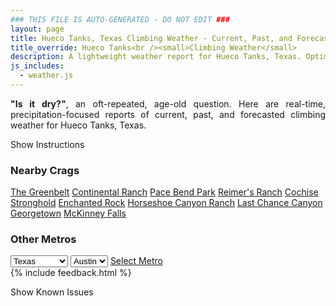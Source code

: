 ```yaml
---
### THIS FILE IS AUTO-GENERATED - DO NOT EDIT ###
layout: page
title: Hueco Tanks, Texas Climbing Weather - Current, Past, and Forecasted Report
title_override: Hueco Tanks<br /><small>Climbing Weather</small>
description: A lightweight weather report for Hueco Tanks, Texas. Optimized for slow internet connections.
js_includes:
  - weather.js
---
```


<section class="measure center lh-copy f5-ns f6 ph2 mv4" style="text-align: justify;">
<strong>"Is it dry?"</strong>, an oft-repeated, age-old question. Here are real-time,
precipitation-focused reports of current, past, and forecasted climbing weather for Hueco Tanks, Texas.
</section>

<p id="settings-toggle" class="mw5 b center tc hover-light-red black-70 pointer">Show Instructions</p>
<section id="settings" class="overflow-hidden" style="display:none;">
    <div class="mv2 ph2 center">
        <div class="fn f6 tc pv2">
            <p class="measure lh-copy center"><strong>Show/hide hourly forecasts</strong> by clicking the desired day.</p>
            <hr class="mw5 p0 mv2 o-60 b0 bt b--light-red light-red bg-light-red">
            <p class="measure lh-copy center"><strong>Current and Past conditions</strong> are measured by the nearest weather station. <strong>Forecast conditions</strong> are calculated and polled separately.</p>
            <hr class="mw5 p0 mv2 o-60 b0 bt b--light-red light-red bg-light-red">
            <p class="measure lh-copy center"><strong>Having issues?</strong> Try <a id="clear-cache" class="no-underline relative fancy-link light-red hover-light-red" href="#">clearing the local cache</a>.</p>
            <hr class="mw5 p0 mv2 o-60 b0 bt b--light-red light-red bg-light-red">
            <p class="measure lh-copy center">Weather data sourced from <a class="no-underline fancy-link relative light-red" target="_blank" href="https://www.weather.gov/documentation/services-web-api">weather.gov</a>.</p>
        </div>
    </div>
</section>
<section id="weather" data-crag="hueco-tanks-texas" class="mv4-ns mv3 ph2 center"></section>
<section id="nearby" class="tc lh-copy">
  <h3>Nearby Crags</h3>
<a class="nowrap no-underline fancy-link relative light-red mh3" href="/crags/the-greenbelt-texas-weather.html">The Greenbelt</a>
<a class="nowrap no-underline fancy-link relative light-red mh3" href="/crags/continental-ranch-texas-weather.html">Continental Ranch</a>
<a class="nowrap no-underline fancy-link relative light-red mh3" href="/crags/pace-bend-park-texas-weather.html">Pace Bend Park</a>
<a class="nowrap no-underline fancy-link relative light-red mh3" href="/crags/reimers-ranch-texas-weather.html">Reimer's Ranch</a>
<a class="nowrap no-underline fancy-link relative light-red mh3" href="/crags/cochise-stronghold-arizona-weather.html">Cochise Stronghold</a>
<a class="nowrap no-underline fancy-link relative light-red mh3" href="/crags/enchanted-rock-texas-weather.html">Enchanted Rock</a>
<a class="nowrap no-underline fancy-link relative light-red mh3" href="/crags/horseshoe-canyon-ranch-arkansas-weather.html">Horseshoe Canyon Ranch</a>
<a class="nowrap no-underline fancy-link relative light-red mh3" href="/crags/last-chance-canyon-new-mexico-weather.html">Last Chance Canyon</a>
<a class="nowrap no-underline fancy-link relative light-red mh3" href="/crags/georgetown-texas-weather.html">Georgetown</a>
<a class="nowrap no-underline fancy-link relative light-red mh3" href="/crags/mckinney-falls-texas-weather.html">McKinney Falls</a>
</section>
<section id="nearby" class="tc lh-copy">
  <h3>Other Metros</h3>
  <select class="ma1 bg-near-white pa2" id="stateSel">
    <option value="Texas" selected>Texas</option>
    <option value="Washington">Washington</option>
    <option value="Colorado">Colorado</option>
    <option value="Tennessee">Tennessee</option>
    <option value="Utah">Utah</option>
    <option value="California">California</option>
  </select>
  <select class="ma1 bg-near-white pa2" id="citySel">
    <option value="Austin" selected>Austin</option>
  </select>
  <a id="selectMetro" class="f6 link dim ph3 pv2 ma1 dib white bg-light-red" href="/crags/austin-texas-weather.html">Select Metro</a>
  <script>
    var states = [];
    states["Texas"] = "Austin"
    states["Washington"] = "Seattle"
    states["Colorado"] = "Denver"
    states["Tennessee"] = "Nashville"
    states["Utah"] = "Salt Lake City"
    states["California"] = "San Francisco|Los Angeles"
  </script>
</section>
{% include feedback.html %}
<p id="issues-toggle" class="mw5 b center tc hover-light-red black-70 pointer">Show Known Issues</p>
<section id="issues" class="overflow-hidden tc f6">
</section>

<script>
  var weekly_EPZ_116_60 = {"updated":"2021-03-19T07:00:18+00:00","units":"us","forecastGenerator":"BaselineForecastGenerator","generatedAt":"2021-03-19T08:50:41+00:00","updateTime":"2021-03-19T07:00:18+00:00","validTimes":"2021-03-19T00:00:00+00:00/P8DT6H","elevation":{"value":1449.9336,"unitCode":"unit:m"},"periods":[{"number":1,"name":"Overnight","startTime":"2021-03-19T02:00:00-06:00","endTime":"2021-03-19T06:00:00-06:00","isDaytime":false,"temperature":39,"temperatureUnit":"F","temperatureTrend":null,"windSpeed":"18 mph","windDirection":"E","icon":"https://api.weather.gov/icons/land/night/few?size=medium","shortForecast":"Mostly Clear","detailedForecast":"Mostly clear, with a low around 39. East wind around 18 mph, with gusts as high as 24 mph."},{"number":2,"name":"Friday","startTime":"2021-03-19T06:00:00-06:00","endTime":"2021-03-19T18:00:00-06:00","isDaytime":true,"temperature":69,"temperatureUnit":"F","temperatureTrend":null,"windSpeed":"12 to 16 mph","windDirection":"ESE","icon":"https://api.weather.gov/icons/land/day/few?size=medium","shortForecast":"Sunny","detailedForecast":"Sunny, with a high near 69. East southeast wind 12 to 16 mph, with gusts as high as 22 mph."},{"number":3,"name":"Friday Night","startTime":"2021-03-19T18:00:00-06:00","endTime":"2021-03-20T06:00:00-06:00","isDaytime":false,"temperature":46,"temperatureUnit":"F","temperatureTrend":null,"windSpeed":"10 to 20 mph","windDirection":"ESE","icon":"https://api.weather.gov/icons/land/night/few?size=medium","shortForecast":"Mostly Clear","detailedForecast":"Mostly clear, with a low around 46. East southeast wind 10 to 20 mph, with gusts as high as 28 mph."},{"number":4,"name":"Saturday","startTime":"2021-03-20T06:00:00-06:00","endTime":"2021-03-20T18:00:00-06:00","isDaytime":true,"temperature":77,"temperatureUnit":"F","temperatureTrend":null,"windSpeed":"12 to 15 mph","windDirection":"SSE","icon":"https://api.weather.gov/icons/land/day/few?size=medium","shortForecast":"Sunny","detailedForecast":"Sunny, with a high near 77. South southeast wind 12 to 15 mph, with gusts as high as 21 mph."},{"number":5,"name":"Saturday Night","startTime":"2021-03-20T18:00:00-06:00","endTime":"2021-03-21T06:00:00-06:00","isDaytime":false,"temperature":50,"temperatureUnit":"F","temperatureTrend":null,"windSpeed":"8 to 14 mph","windDirection":"SSW","icon":"https://api.weather.gov/icons/land/night/few?size=medium","shortForecast":"Mostly Clear","detailedForecast":"Mostly clear, with a low around 50. South southwest wind 8 to 14 mph, with gusts as high as 20 mph."},{"number":6,"name":"Sunday","startTime":"2021-03-21T06:00:00-06:00","endTime":"2021-03-21T18:00:00-06:00","isDaytime":true,"temperature":75,"temperatureUnit":"F","temperatureTrend":null,"windSpeed":"7 to 18 mph","windDirection":"SW","icon":"https://api.weather.gov/icons/land/day/bkn?size=medium","shortForecast":"Partly Sunny","detailedForecast":"Partly sunny, with a high near 75. Southwest wind 7 to 18 mph, with gusts as high as 25 mph."},{"number":7,"name":"Sunday Night","startTime":"2021-03-21T18:00:00-06:00","endTime":"2021-03-22T06:00:00-06:00","isDaytime":false,"temperature":48,"temperatureUnit":"F","temperatureTrend":null,"windSpeed":"17 to 22 mph","windDirection":"WSW","icon":"https://api.weather.gov/icons/land/night/wind_bkn?size=medium","shortForecast":"Mostly Cloudy","detailedForecast":"Mostly cloudy, with a low around 48. West southwest wind 17 to 22 mph, with gusts as high as 31 mph."},{"number":8,"name":"Monday","startTime":"2021-03-22T06:00:00-06:00","endTime":"2021-03-22T18:00:00-06:00","isDaytime":true,"temperature":64,"temperatureUnit":"F","temperatureTrend":null,"windSpeed":"17 to 25 mph","windDirection":"W","icon":"https://api.weather.gov/icons/land/day/wind_sct?size=medium","shortForecast":"Mostly Sunny","detailedForecast":"Mostly sunny, with a high near 64. West wind 17 to 25 mph, with gusts as high as 36 mph."},{"number":9,"name":"Monday Night","startTime":"2021-03-22T18:00:00-06:00","endTime":"2021-03-23T06:00:00-06:00","isDaytime":false,"temperature":41,"temperatureUnit":"F","temperatureTrend":null,"windSpeed":"10 to 23 mph","windDirection":"W","icon":"https://api.weather.gov/icons/land/night/wind_few?size=medium","shortForecast":"Mostly Clear","detailedForecast":"Mostly clear, with a low around 41. West wind 10 to 23 mph, with gusts as high as 32 mph."},{"number":10,"name":"Tuesday","startTime":"2021-03-23T06:00:00-06:00","endTime":"2021-03-23T18:00:00-06:00","isDaytime":true,"temperature":65,"temperatureUnit":"F","temperatureTrend":null,"windSpeed":"10 to 20 mph","windDirection":"W","icon":"https://api.weather.gov/icons/land/day/sct?size=medium","shortForecast":"Mostly Sunny","detailedForecast":"Mostly sunny, with a high near 65."},{"number":11,"name":"Tuesday Night","startTime":"2021-03-23T18:00:00-06:00","endTime":"2021-03-24T06:00:00-06:00","isDaytime":false,"temperature":40,"temperatureUnit":"F","temperatureTrend":null,"windSpeed":"10 to 20 mph","windDirection":"NW","icon":"https://api.weather.gov/icons/land/night/rain_showers,20?size=medium","shortForecast":"Slight Chance Rain Showers","detailedForecast":"A slight chance of rain showers. Partly cloudy, with a low around 40. Chance of precipitation is 20%."},{"number":12,"name":"Wednesday","startTime":"2021-03-24T06:00:00-06:00","endTime":"2021-03-24T18:00:00-06:00","isDaytime":true,"temperature":59,"temperatureUnit":"F","temperatureTrend":null,"windSpeed":"10 to 18 mph","windDirection":"NNE","icon":"https://api.weather.gov/icons/land/day/rain_showers,30?size=medium","shortForecast":"Chance Rain Showers","detailedForecast":"A chance of rain showers. Mostly sunny, with a high near 59. Chance of precipitation is 30%."},{"number":13,"name":"Wednesday Night","startTime":"2021-03-24T18:00:00-06:00","endTime":"2021-03-25T06:00:00-06:00","isDaytime":false,"temperature":39,"temperatureUnit":"F","temperatureTrend":null,"windSpeed":"9 to 17 mph","windDirection":"E","icon":"https://api.weather.gov/icons/land/night/rain_showers,20?size=medium","shortForecast":"Slight Chance Rain Showers","detailedForecast":"A slight chance of rain showers. Partly cloudy, with a low around 39. Chance of precipitation is 20%."},{"number":14,"name":"Thursday","startTime":"2021-03-25T06:00:00-06:00","endTime":"2021-03-25T18:00:00-06:00","isDaytime":true,"temperature":66,"temperatureUnit":"F","temperatureTrend":null,"windSpeed":"9 to 21 mph","windDirection":"SW","icon":"https://api.weather.gov/icons/land/day/wind_few?size=medium","shortForecast":"Sunny","detailedForecast":"Sunny, with a high near 66."}]}
  var hourly_EPZ_116_60 = {"@context":["https://geojson.org/geojson-ld/geojson-context.jsonld",{"@version":"1.1","wx":"https://api.weather.gov/ontology#","geo":"http://www.opengis.net/ont/geosparql#","unit":"http://codes.wmo.int/common/unit/","@vocab":"https://api.weather.gov/ontology#"}],"type":"Feature","geometry":{"type":"Polygon","coordinates":[[[-106.0565394,31.9207523],[-106.054364,31.8981566],[-106.02775960000001,31.9000002],[-106.02992990000001,31.9225961],[-106.0565394,31.9207523]]]},"properties":{"updated":"2021-03-19T07:00:18+00:00","units":"us","forecastGenerator":"HourlyForecastGenerator","generatedAt":"2021-03-19T08:50:43+00:00","updateTime":"2021-03-19T07:00:18+00:00","validTimes":"2021-03-19T00:00:00+00:00/P8DT6H","elevation":{"value":1449.9336,"unitCode":"unit:m"},"periods":[{"number":1,"name":"","startTime":"2021-03-19T02:00:00-06:00","endTime":"2021-03-19T03:00:00-06:00","isDaytime":false,"temperature":47,"temperatureUnit":"F","temperatureTrend":null,"windSpeed":"18 mph","windDirection":"E","icon":"https://api.weather.gov/icons/land/night/few?size=small","shortForecast":"Mostly Clear","detailedForecast":""},{"number":2,"name":"","startTime":"2021-03-19T03:00:00-06:00","endTime":"2021-03-19T04:00:00-06:00","isDaytime":false,"temperature":45,"temperatureUnit":"F","temperatureTrend":null,"windSpeed":"18 mph","windDirection":"E","icon":"https://api.weather.gov/icons/land/night/few?size=small","shortForecast":"Mostly Clear","detailedForecast":""},{"number":3,"name":"","startTime":"2021-03-19T04:00:00-06:00","endTime":"2021-03-19T05:00:00-06:00","isDaytime":false,"temperature":43,"temperatureUnit":"F","temperatureTrend":null,"windSpeed":"18 mph","windDirection":"E","icon":"https://api.weather.gov/icons/land/night/few?size=small","shortForecast":"Mostly Clear","detailedForecast":""},{"number":4,"name":"","startTime":"2021-03-19T05:00:00-06:00","endTime":"2021-03-19T06:00:00-06:00","isDaytime":false,"temperature":42,"temperatureUnit":"F","temperatureTrend":null,"windSpeed":"17 mph","windDirection":"E","icon":"https://api.weather.gov/icons/land/night/few?size=small","shortForecast":"Mostly Clear","detailedForecast":""},{"number":5,"name":"","startTime":"2021-03-19T06:00:00-06:00","endTime":"2021-03-19T07:00:00-06:00","isDaytime":true,"temperature":40,"temperatureUnit":"F","temperatureTrend":null,"windSpeed":"13 mph","windDirection":"E","icon":"https://api.weather.gov/icons/land/day/few?size=small","shortForecast":"Sunny","detailedForecast":""},{"number":6,"name":"","startTime":"2021-03-19T07:00:00-06:00","endTime":"2021-03-19T08:00:00-06:00","isDaytime":true,"temperature":39,"temperatureUnit":"F","temperatureTrend":null,"windSpeed":"14 mph","windDirection":"E","icon":"https://api.weather.gov/icons/land/day/few?size=small","shortForecast":"Sunny","detailedForecast":""},{"number":7,"name":"","startTime":"2021-03-19T08:00:00-06:00","endTime":"2021-03-19T09:00:00-06:00","isDaytime":true,"temperature":40,"temperatureUnit":"F","temperatureTrend":null,"windSpeed":"15 mph","windDirection":"E","icon":"https://api.weather.gov/icons/land/day/few?size=small","shortForecast":"Sunny","detailedForecast":""},{"number":8,"name":"","startTime":"2021-03-19T09:00:00-06:00","endTime":"2021-03-19T10:00:00-06:00","isDaytime":true,"temperature":47,"temperatureUnit":"F","temperatureTrend":null,"windSpeed":"16 mph","windDirection":"E","icon":"https://api.weather.gov/icons/land/day/few?size=small","shortForecast":"Sunny","detailedForecast":""},{"number":9,"name":"","startTime":"2021-03-19T10:00:00-06:00","endTime":"2021-03-19T11:00:00-06:00","isDaytime":true,"temperature":52,"temperatureUnit":"F","temperatureTrend":null,"windSpeed":"15 mph","windDirection":"ESE","icon":"https://api.weather.gov/icons/land/day/few?size=small","shortForecast":"Sunny","detailedForecast":""},{"number":10,"name":"","startTime":"2021-03-19T11:00:00-06:00","endTime":"2021-03-19T12:00:00-06:00","isDaytime":true,"temperature":57,"temperatureUnit":"F","temperatureTrend":null,"windSpeed":"15 mph","windDirection":"ESE","icon":"https://api.weather.gov/icons/land/day/few?size=small","shortForecast":"Sunny","detailedForecast":""},{"number":11,"name":"","startTime":"2021-03-19T12:00:00-06:00","endTime":"2021-03-19T13:00:00-06:00","isDaytime":true,"temperature":61,"temperatureUnit":"F","temperatureTrend":null,"windSpeed":"14 mph","windDirection":"ESE","icon":"https://api.weather.gov/icons/land/day/few?size=small","shortForecast":"Sunny","detailedForecast":""},{"number":12,"name":"","startTime":"2021-03-19T13:00:00-06:00","endTime":"2021-03-19T14:00:00-06:00","isDaytime":true,"temperature":64,"temperatureUnit":"F","temperatureTrend":null,"windSpeed":"14 mph","windDirection":"ESE","icon":"https://api.weather.gov/icons/land/day/few?size=small","shortForecast":"Sunny","detailedForecast":""},{"number":13,"name":"","startTime":"2021-03-19T14:00:00-06:00","endTime":"2021-03-19T15:00:00-06:00","isDaytime":true,"temperature":67,"temperatureUnit":"F","temperatureTrend":null,"windSpeed":"14 mph","windDirection":"SE","icon":"https://api.weather.gov/icons/land/day/few?size=small","shortForecast":"Sunny","detailedForecast":""},{"number":14,"name":"","startTime":"2021-03-19T15:00:00-06:00","endTime":"2021-03-19T16:00:00-06:00","isDaytime":true,"temperature":69,"temperatureUnit":"F","temperatureTrend":null,"windSpeed":"13 mph","windDirection":"SE","icon":"https://api.weather.gov/icons/land/day/few?size=small","shortForecast":"Sunny","detailedForecast":""},{"number":15,"name":"","startTime":"2021-03-19T16:00:00-06:00","endTime":"2021-03-19T17:00:00-06:00","isDaytime":true,"temperature":69,"temperatureUnit":"F","temperatureTrend":null,"windSpeed":"13 mph","windDirection":"SE","icon":"https://api.weather.gov/icons/land/day/few?size=small","shortForecast":"Sunny","detailedForecast":""},{"number":16,"name":"","startTime":"2021-03-19T17:00:00-06:00","endTime":"2021-03-19T18:00:00-06:00","isDaytime":true,"temperature":69,"temperatureUnit":"F","temperatureTrend":null,"windSpeed":"12 mph","windDirection":"SE","icon":"https://api.weather.gov/icons/land/day/few?size=small","shortForecast":"Sunny","detailedForecast":""},{"number":17,"name":"","startTime":"2021-03-19T18:00:00-06:00","endTime":"2021-03-19T19:00:00-06:00","isDaytime":false,"temperature":66,"temperatureUnit":"F","temperatureTrend":null,"windSpeed":"12 mph","windDirection":"SE","icon":"https://api.weather.gov/icons/land/night/few?size=small","shortForecast":"Mostly Clear","detailedForecast":""},{"number":18,"name":"","startTime":"2021-03-19T19:00:00-06:00","endTime":"2021-03-19T20:00:00-06:00","isDaytime":false,"temperature":63,"temperatureUnit":"F","temperatureTrend":null,"windSpeed":"14 mph","windDirection":"SE","icon":"https://api.weather.gov/icons/land/night/few?size=small","shortForecast":"Mostly Clear","detailedForecast":""},{"number":19,"name":"","startTime":"2021-03-19T20:00:00-06:00","endTime":"2021-03-19T21:00:00-06:00","isDaytime":false,"temperature":60,"temperatureUnit":"F","temperatureTrend":null,"windSpeed":"17 mph","windDirection":"ESE","icon":"https://api.weather.gov/icons/land/night/few?size=small","shortForecast":"Mostly Clear","detailedForecast":""},{"number":20,"name":"","startTime":"2021-03-19T21:00:00-06:00","endTime":"2021-03-19T22:00:00-06:00","isDaytime":false,"temperature":58,"temperatureUnit":"F","temperatureTrend":null,"windSpeed":"20 mph","windDirection":"E","icon":"https://api.weather.gov/icons/land/night/few?size=small","shortForecast":"Mostly Clear","detailedForecast":""},{"number":21,"name":"","startTime":"2021-03-19T22:00:00-06:00","endTime":"2021-03-19T23:00:00-06:00","isDaytime":false,"temperature":57,"temperatureUnit":"F","temperatureTrend":null,"windSpeed":"20 mph","windDirection":"E","icon":"https://api.weather.gov/icons/land/night/few?size=small","shortForecast":"Mostly Clear","detailedForecast":""},{"number":22,"name":"","startTime":"2021-03-19T23:00:00-06:00","endTime":"2021-03-20T00:00:00-06:00","isDaytime":false,"temperature":57,"temperatureUnit":"F","temperatureTrend":null,"windSpeed":"20 mph","windDirection":"ESE","icon":"https://api.weather.gov/icons/land/night/few?size=small","shortForecast":"Mostly Clear","detailedForecast":""},{"number":23,"name":"","startTime":"2021-03-20T00:00:00-06:00","endTime":"2021-03-20T01:00:00-06:00","isDaytime":false,"temperature":55,"temperatureUnit":"F","temperatureTrend":null,"windSpeed":"18 mph","windDirection":"ESE","icon":"https://api.weather.gov/icons/land/night/few?size=small","shortForecast":"Mostly Clear","detailedForecast":""},{"number":24,"name":"","startTime":"2021-03-20T01:00:00-06:00","endTime":"2021-03-20T02:00:00-06:00","isDaytime":false,"temperature":54,"temperatureUnit":"F","temperatureTrend":null,"windSpeed":"16 mph","windDirection":"ESE","icon":"https://api.weather.gov/icons/land/night/few?size=small","shortForecast":"Mostly Clear","detailedForecast":""},{"number":25,"name":"","startTime":"2021-03-20T02:00:00-06:00","endTime":"2021-03-20T03:00:00-06:00","isDaytime":false,"temperature":53,"temperatureUnit":"F","temperatureTrend":null,"windSpeed":"14 mph","windDirection":"E","icon":"https://api.weather.gov/icons/land/night/skc?size=small","shortForecast":"Clear","detailedForecast":""},{"number":26,"name":"","startTime":"2021-03-20T03:00:00-06:00","endTime":"2021-03-20T04:00:00-06:00","isDaytime":false,"temperature":51,"temperatureUnit":"F","temperatureTrend":null,"windSpeed":"12 mph","windDirection":"E","icon":"https://api.weather.gov/icons/land/night/skc?size=small","shortForecast":"Clear","detailedForecast":""},{"number":27,"name":"","startTime":"2021-03-20T04:00:00-06:00","endTime":"2021-03-20T05:00:00-06:00","isDaytime":false,"temperature":49,"temperatureUnit":"F","temperatureTrend":null,"windSpeed":"10 mph","windDirection":"E","icon":"https://api.weather.gov/icons/land/night/skc?size=small","shortForecast":"Clear","detailedForecast":""},{"number":28,"name":"","startTime":"2021-03-20T05:00:00-06:00","endTime":"2021-03-20T06:00:00-06:00","isDaytime":false,"temperature":49,"temperatureUnit":"F","temperatureTrend":null,"windSpeed":"10 mph","windDirection":"ESE","icon":"https://api.weather.gov/icons/land/night/skc?size=small","shortForecast":"Clear","detailedForecast":""},{"number":29,"name":"","startTime":"2021-03-20T06:00:00-06:00","endTime":"2021-03-20T07:00:00-06:00","isDaytime":true,"temperature":47,"temperatureUnit":"F","temperatureTrend":null,"windSpeed":"14 mph","windDirection":"ESE","icon":"https://api.weather.gov/icons/land/day/skc?size=small","shortForecast":"Sunny","detailedForecast":""},{"number":30,"name":"","startTime":"2021-03-20T07:00:00-06:00","endTime":"2021-03-20T08:00:00-06:00","isDaytime":true,"temperature":47,"temperatureUnit":"F","temperatureTrend":null,"windSpeed":"14 mph","windDirection":"ESE","icon":"https://api.weather.gov/icons/land/day/few?size=small","shortForecast":"Sunny","detailedForecast":""},{"number":31,"name":"","startTime":"2021-03-20T08:00:00-06:00","endTime":"2021-03-20T09:00:00-06:00","isDaytime":true,"temperature":50,"temperatureUnit":"F","temperatureTrend":null,"windSpeed":"14 mph","windDirection":"ESE","icon":"https://api.weather.gov/icons/land/day/few?size=small","shortForecast":"Sunny","detailedForecast":""},{"number":32,"name":"","startTime":"2021-03-20T09:00:00-06:00","endTime":"2021-03-20T10:00:00-06:00","isDaytime":true,"temperature":56,"temperatureUnit":"F","temperatureTrend":null,"windSpeed":"14 mph","windDirection":"ESE","icon":"https://api.weather.gov/icons/land/day/few?size=small","shortForecast":"Sunny","detailedForecast":""},{"number":33,"name":"","startTime":"2021-03-20T10:00:00-06:00","endTime":"2021-03-20T11:00:00-06:00","isDaytime":true,"temperature":61,"temperatureUnit":"F","temperatureTrend":null,"windSpeed":"14 mph","windDirection":"SE","icon":"https://api.weather.gov/icons/land/day/few?size=small","shortForecast":"Sunny","detailedForecast":""},{"number":34,"name":"","startTime":"2021-03-20T11:00:00-06:00","endTime":"2021-03-20T12:00:00-06:00","isDaytime":true,"temperature":65,"temperatureUnit":"F","temperatureTrend":null,"windSpeed":"15 mph","windDirection":"SSE","icon":"https://api.weather.gov/icons/land/day/few?size=small","shortForecast":"Sunny","detailedForecast":""},{"number":35,"name":"","startTime":"2021-03-20T12:00:00-06:00","endTime":"2021-03-20T13:00:00-06:00","isDaytime":true,"temperature":69,"temperatureUnit":"F","temperatureTrend":null,"windSpeed":"15 mph","windDirection":"S","icon":"https://api.weather.gov/icons/land/day/few?size=small","shortForecast":"Sunny","detailedForecast":""},{"number":36,"name":"","startTime":"2021-03-20T13:00:00-06:00","endTime":"2021-03-20T14:00:00-06:00","isDaytime":true,"temperature":72,"temperatureUnit":"F","temperatureTrend":null,"windSpeed":"15 mph","windDirection":"S","icon":"https://api.weather.gov/icons/land/day/few?size=small","shortForecast":"Sunny","detailedForecast":""},{"number":37,"name":"","startTime":"2021-03-20T14:00:00-06:00","endTime":"2021-03-20T15:00:00-06:00","isDaytime":true,"temperature":75,"temperatureUnit":"F","temperatureTrend":null,"windSpeed":"14 mph","windDirection":"S","icon":"https://api.weather.gov/icons/land/day/few?size=small","shortForecast":"Sunny","detailedForecast":""},{"number":38,"name":"","startTime":"2021-03-20T15:00:00-06:00","endTime":"2021-03-20T16:00:00-06:00","isDaytime":true,"temperature":76,"temperatureUnit":"F","temperatureTrend":null,"windSpeed":"13 mph","windDirection":"SSW","icon":"https://api.weather.gov/icons/land/day/few?size=small","shortForecast":"Sunny","detailedForecast":""},{"number":39,"name":"","startTime":"2021-03-20T16:00:00-06:00","endTime":"2021-03-20T17:00:00-06:00","isDaytime":true,"temperature":77,"temperatureUnit":"F","temperatureTrend":null,"windSpeed":"12 mph","windDirection":"SSW","icon":"https://api.weather.gov/icons/land/day/few?size=small","shortForecast":"Sunny","detailedForecast":""},{"number":40,"name":"","startTime":"2021-03-20T17:00:00-06:00","endTime":"2021-03-20T18:00:00-06:00","isDaytime":true,"temperature":76,"temperatureUnit":"F","temperatureTrend":null,"windSpeed":"12 mph","windDirection":"SSW","icon":"https://api.weather.gov/icons/land/day/few?size=small","shortForecast":"Sunny","detailedForecast":""},{"number":41,"name":"","startTime":"2021-03-20T18:00:00-06:00","endTime":"2021-03-20T19:00:00-06:00","isDaytime":false,"temperature":75,"temperatureUnit":"F","temperatureTrend":null,"windSpeed":"12 mph","windDirection":"SSW","icon":"https://api.weather.gov/icons/land/night/few?size=small","shortForecast":"Mostly Clear","detailedForecast":""},{"number":42,"name":"","startTime":"2021-03-20T19:00:00-06:00","endTime":"2021-03-20T20:00:00-06:00","isDaytime":false,"temperature":72,"temperatureUnit":"F","temperatureTrend":null,"windSpeed":"12 mph","windDirection":"SSW","icon":"https://api.weather.gov/icons/land/night/few?size=small","shortForecast":"Mostly Clear","detailedForecast":""},{"number":43,"name":"","startTime":"2021-03-20T20:00:00-06:00","endTime":"2021-03-20T21:00:00-06:00","isDaytime":false,"temperature":68,"temperatureUnit":"F","temperatureTrend":null,"windSpeed":"13 mph","windDirection":"S","icon":"https://api.weather.gov/icons/land/night/few?size=small","shortForecast":"Mostly Clear","detailedForecast":""},{"number":44,"name":"","startTime":"2021-03-20T21:00:00-06:00","endTime":"2021-03-20T22:00:00-06:00","isDaytime":false,"temperature":65,"temperatureUnit":"F","temperatureTrend":null,"windSpeed":"13 mph","windDirection":"S","icon":"https://api.weather.gov/icons/land/night/few?size=small","shortForecast":"Mostly Clear","detailedForecast":""},{"number":45,"name":"","startTime":"2021-03-20T22:00:00-06:00","endTime":"2021-03-20T23:00:00-06:00","isDaytime":false,"temperature":63,"temperatureUnit":"F","temperatureTrend":null,"windSpeed":"14 mph","windDirection":"S","icon":"https://api.weather.gov/icons/land/night/few?size=small","shortForecast":"Mostly Clear","detailedForecast":""},{"number":46,"name":"","startTime":"2021-03-20T23:00:00-06:00","endTime":"2021-03-21T00:00:00-06:00","isDaytime":false,"temperature":61,"temperatureUnit":"F","temperatureTrend":null,"windSpeed":"14 mph","windDirection":"S","icon":"https://api.weather.gov/icons/land/night/few?size=small","shortForecast":"Mostly Clear","detailedForecast":""},{"number":47,"name":"","startTime":"2021-03-21T00:00:00-06:00","endTime":"2021-03-21T01:00:00-06:00","isDaytime":false,"temperature":60,"temperatureUnit":"F","temperatureTrend":null,"windSpeed":"14 mph","windDirection":"S","icon":"https://api.weather.gov/icons/land/night/few?size=small","shortForecast":"Mostly Clear","detailedForecast":""},{"number":48,"name":"","startTime":"2021-03-21T01:00:00-06:00","endTime":"2021-03-21T02:00:00-06:00","isDaytime":false,"temperature":59,"temperatureUnit":"F","temperatureTrend":null,"windSpeed":"13 mph","windDirection":"S","icon":"https://api.weather.gov/icons/land/night/few?size=small","shortForecast":"Mostly Clear","detailedForecast":""},{"number":49,"name":"","startTime":"2021-03-21T02:00:00-06:00","endTime":"2021-03-21T03:00:00-06:00","isDaytime":false,"temperature":57,"temperatureUnit":"F","temperatureTrend":null,"windSpeed":"12 mph","windDirection":"S","icon":"https://api.weather.gov/icons/land/night/few?size=small","shortForecast":"Mostly Clear","detailedForecast":""},{"number":50,"name":"","startTime":"2021-03-21T03:00:00-06:00","endTime":"2021-03-21T04:00:00-06:00","isDaytime":false,"temperature":56,"temperatureUnit":"F","temperatureTrend":null,"windSpeed":"10 mph","windDirection":"S","icon":"https://api.weather.gov/icons/land/night/few?size=small","shortForecast":"Mostly Clear","detailedForecast":""},{"number":51,"name":"","startTime":"2021-03-21T04:00:00-06:00","endTime":"2021-03-21T05:00:00-06:00","isDaytime":false,"temperature":54,"temperatureUnit":"F","temperatureTrend":null,"windSpeed":"9 mph","windDirection":"S","icon":"https://api.weather.gov/icons/land/night/few?size=small","shortForecast":"Mostly Clear","detailedForecast":""},{"number":52,"name":"","startTime":"2021-03-21T05:00:00-06:00","endTime":"2021-03-21T06:00:00-06:00","isDaytime":false,"temperature":52,"temperatureUnit":"F","temperatureTrend":null,"windSpeed":"8 mph","windDirection":"SSW","icon":"https://api.weather.gov/icons/land/night/few?size=small","shortForecast":"Mostly Clear","detailedForecast":""},{"number":53,"name":"","startTime":"2021-03-21T06:00:00-06:00","endTime":"2021-03-21T07:00:00-06:00","isDaytime":true,"temperature":52,"temperatureUnit":"F","temperatureTrend":null,"windSpeed":"7 mph","windDirection":"SSW","icon":"https://api.weather.gov/icons/land/day/few?size=small","shortForecast":"Sunny","detailedForecast":""},{"number":54,"name":"","startTime":"2021-03-21T07:00:00-06:00","endTime":"2021-03-21T08:00:00-06:00","isDaytime":true,"temperature":54,"temperatureUnit":"F","temperatureTrend":null,"windSpeed":"7 mph","windDirection":"SSW","icon":"https://api.weather.gov/icons/land/day/sct?size=small","shortForecast":"Mostly Sunny","detailedForecast":""},{"number":55,"name":"","startTime":"2021-03-21T08:00:00-06:00","endTime":"2021-03-21T09:00:00-06:00","isDaytime":true,"temperature":57,"temperatureUnit":"F","temperatureTrend":null,"windSpeed":"8 mph","windDirection":"SSW","icon":"https://api.weather.gov/icons/land/day/sct?size=small","shortForecast":"Mostly Sunny","detailedForecast":""},{"number":56,"name":"","startTime":"2021-03-21T09:00:00-06:00","endTime":"2021-03-21T10:00:00-06:00","isDaytime":true,"temperature":60,"temperatureUnit":"F","temperatureTrend":null,"windSpeed":"9 mph","windDirection":"SSW","icon":"https://api.weather.gov/icons/land/day/bkn?size=small","shortForecast":"Partly Sunny","detailedForecast":""},{"number":57,"name":"","startTime":"2021-03-21T10:00:00-06:00","endTime":"2021-03-21T11:00:00-06:00","isDaytime":true,"temperature":64,"temperatureUnit":"F","temperatureTrend":null,"windSpeed":"12 mph","windDirection":"SW","icon":"https://api.weather.gov/icons/land/day/bkn?size=small","shortForecast":"Partly Sunny","detailedForecast":""},{"number":58,"name":"","startTime":"2021-03-21T11:00:00-06:00","endTime":"2021-03-21T12:00:00-06:00","isDaytime":true,"temperature":67,"temperatureUnit":"F","temperatureTrend":null,"windSpeed":"14 mph","windDirection":"SW","icon":"https://api.weather.gov/icons/land/day/bkn?size=small","shortForecast":"Partly Sunny","detailedForecast":""},{"number":59,"name":"","startTime":"2021-03-21T12:00:00-06:00","endTime":"2021-03-21T13:00:00-06:00","isDaytime":true,"temperature":70,"temperatureUnit":"F","temperatureTrend":null,"windSpeed":"16 mph","windDirection":"WSW","icon":"https://api.weather.gov/icons/land/day/bkn?size=small","shortForecast":"Partly Sunny","detailedForecast":""},{"number":60,"name":"","startTime":"2021-03-21T13:00:00-06:00","endTime":"2021-03-21T14:00:00-06:00","isDaytime":true,"temperature":72,"temperatureUnit":"F","temperatureTrend":null,"windSpeed":"17 mph","windDirection":"WSW","icon":"https://api.weather.gov/icons/land/day/bkn?size=small","shortForecast":"Mostly Cloudy","detailedForecast":""},{"number":61,"name":"","startTime":"2021-03-21T14:00:00-06:00","endTime":"2021-03-21T15:00:00-06:00","isDaytime":true,"temperature":73,"temperatureUnit":"F","temperatureTrend":null,"windSpeed":"17 mph","windDirection":"WSW","icon":"https://api.weather.gov/icons/land/day/bkn?size=small","shortForecast":"Mostly Cloudy","detailedForecast":""},{"number":62,"name":"","startTime":"2021-03-21T15:00:00-06:00","endTime":"2021-03-21T16:00:00-06:00","isDaytime":true,"temperature":74,"temperatureUnit":"F","temperatureTrend":null,"windSpeed":"17 mph","windDirection":"WSW","icon":"https://api.weather.gov/icons/land/day/bkn?size=small","shortForecast":"Mostly Cloudy","detailedForecast":""},{"number":63,"name":"","startTime":"2021-03-21T16:00:00-06:00","endTime":"2021-03-21T17:00:00-06:00","isDaytime":true,"temperature":74,"temperatureUnit":"F","temperatureTrend":null,"windSpeed":"17 mph","windDirection":"WSW","icon":"https://api.weather.gov/icons/land/day/bkn?size=small","shortForecast":"Mostly Cloudy","detailedForecast":""},{"number":64,"name":"","startTime":"2021-03-21T17:00:00-06:00","endTime":"2021-03-21T18:00:00-06:00","isDaytime":true,"temperature":74,"temperatureUnit":"F","temperatureTrend":null,"windSpeed":"18 mph","windDirection":"WSW","icon":"https://api.weather.gov/icons/land/day/bkn?size=small","shortForecast":"Mostly Cloudy","detailedForecast":""},{"number":65,"name":"","startTime":"2021-03-21T18:00:00-06:00","endTime":"2021-03-21T19:00:00-06:00","isDaytime":false,"temperature":73,"temperatureUnit":"F","temperatureTrend":null,"windSpeed":"18 mph","windDirection":"WSW","icon":"https://api.weather.gov/icons/land/night/bkn?size=small","shortForecast":"Mostly Cloudy","detailedForecast":""},{"number":66,"name":"","startTime":"2021-03-21T19:00:00-06:00","endTime":"2021-03-21T20:00:00-06:00","isDaytime":false,"temperature":71,"temperatureUnit":"F","temperatureTrend":null,"windSpeed":"20 mph","windDirection":"WSW","icon":"https://api.weather.gov/icons/land/night/bkn?size=small","shortForecast":"Mostly Cloudy","detailedForecast":""},{"number":67,"name":"","startTime":"2021-03-21T20:00:00-06:00","endTime":"2021-03-21T21:00:00-06:00","isDaytime":false,"temperature":68,"temperatureUnit":"F","temperatureTrend":null,"windSpeed":"21 mph","windDirection":"WSW","icon":"https://api.weather.gov/icons/land/night/wind_bkn?size=small","shortForecast":"Mostly Cloudy","detailedForecast":""},{"number":68,"name":"","startTime":"2021-03-21T21:00:00-06:00","endTime":"2021-03-21T22:00:00-06:00","isDaytime":false,"temperature":66,"temperatureUnit":"F","temperatureTrend":null,"windSpeed":"22 mph","windDirection":"WSW","icon":"https://api.weather.gov/icons/land/night/wind_bkn?size=small","shortForecast":"Mostly Cloudy","detailedForecast":""},{"number":69,"name":"","startTime":"2021-03-21T22:00:00-06:00","endTime":"2021-03-21T23:00:00-06:00","isDaytime":false,"temperature":64,"temperatureUnit":"F","temperatureTrend":null,"windSpeed":"21 mph","windDirection":"WSW","icon":"https://api.weather.gov/icons/land/night/wind_bkn?size=small","shortForecast":"Mostly Cloudy","detailedForecast":""},{"number":70,"name":"","startTime":"2021-03-21T23:00:00-06:00","endTime":"2021-03-22T00:00:00-06:00","isDaytime":false,"temperature":63,"temperatureUnit":"F","temperatureTrend":null,"windSpeed":"20 mph","windDirection":"WSW","icon":"https://api.weather.gov/icons/land/night/bkn?size=small","shortForecast":"Mostly Cloudy","detailedForecast":""},{"number":71,"name":"","startTime":"2021-03-22T00:00:00-06:00","endTime":"2021-03-22T01:00:00-06:00","isDaytime":false,"temperature":62,"temperatureUnit":"F","temperatureTrend":null,"windSpeed":"18 mph","windDirection":"WSW","icon":"https://api.weather.gov/icons/land/night/bkn?size=small","shortForecast":"Mostly Cloudy","detailedForecast":""},{"number":72,"name":"","startTime":"2021-03-22T01:00:00-06:00","endTime":"2021-03-22T02:00:00-06:00","isDaytime":false,"temperature":60,"temperatureUnit":"F","temperatureTrend":null,"windSpeed":"17 mph","windDirection":"WSW","icon":"https://api.weather.gov/icons/land/night/bkn?size=small","shortForecast":"Mostly Cloudy","detailedForecast":""},{"number":73,"name":"","startTime":"2021-03-22T02:00:00-06:00","endTime":"2021-03-22T03:00:00-06:00","isDaytime":false,"temperature":59,"temperatureUnit":"F","temperatureTrend":null,"windSpeed":"17 mph","windDirection":"WSW","icon":"https://api.weather.gov/icons/land/night/bkn?size=small","shortForecast":"Mostly Cloudy","detailedForecast":""},{"number":74,"name":"","startTime":"2021-03-22T03:00:00-06:00","endTime":"2021-03-22T04:00:00-06:00","isDaytime":false,"temperature":57,"temperatureUnit":"F","temperatureTrend":null,"windSpeed":"17 mph","windDirection":"WSW","icon":"https://api.weather.gov/icons/land/night/bkn?size=small","shortForecast":"Mostly Cloudy","detailedForecast":""},{"number":75,"name":"","startTime":"2021-03-22T04:00:00-06:00","endTime":"2021-03-22T05:00:00-06:00","isDaytime":false,"temperature":55,"temperatureUnit":"F","temperatureTrend":null,"windSpeed":"17 mph","windDirection":"WSW","icon":"https://api.weather.gov/icons/land/night/bkn?size=small","shortForecast":"Mostly Cloudy","detailedForecast":""},{"number":76,"name":"","startTime":"2021-03-22T05:00:00-06:00","endTime":"2021-03-22T06:00:00-06:00","isDaytime":false,"temperature":53,"temperatureUnit":"F","temperatureTrend":null,"windSpeed":"17 mph","windDirection":"W","icon":"https://api.weather.gov/icons/land/night/bkn?size=small","shortForecast":"Mostly Cloudy","detailedForecast":""},{"number":77,"name":"","startTime":"2021-03-22T06:00:00-06:00","endTime":"2021-03-22T07:00:00-06:00","isDaytime":true,"temperature":52,"temperatureUnit":"F","temperatureTrend":null,"windSpeed":"17 mph","windDirection":"W","icon":"https://api.weather.gov/icons/land/day/bkn?size=small","shortForecast":"Partly Sunny","detailedForecast":""},{"number":78,"name":"","startTime":"2021-03-22T07:00:00-06:00","endTime":"2021-03-22T08:00:00-06:00","isDaytime":true,"temperature":52,"temperatureUnit":"F","temperatureTrend":null,"windSpeed":"18 mph","windDirection":"W","icon":"https://api.weather.gov/icons/land/day/sct?size=small","shortForecast":"Mostly Sunny","detailedForecast":""},{"number":79,"name":"","startTime":"2021-03-22T08:00:00-06:00","endTime":"2021-03-22T09:00:00-06:00","isDaytime":true,"temperature":53,"temperatureUnit":"F","temperatureTrend":null,"windSpeed":"21 mph","windDirection":"W","icon":"https://api.weather.gov/icons/land/day/wind_sct?size=small","shortForecast":"Mostly Sunny","detailedForecast":""},{"number":80,"name":"","startTime":"2021-03-22T09:00:00-06:00","endTime":"2021-03-22T10:00:00-06:00","isDaytime":true,"temperature":54,"temperatureUnit":"F","temperatureTrend":null,"windSpeed":"22 mph","windDirection":"W","icon":"https://api.weather.gov/icons/land/day/wind_sct?size=small","shortForecast":"Mostly Sunny","detailedForecast":""},{"number":81,"name":"","startTime":"2021-03-22T10:00:00-06:00","endTime":"2021-03-22T11:00:00-06:00","isDaytime":true,"temperature":56,"temperatureUnit":"F","temperatureTrend":null,"windSpeed":"23 mph","windDirection":"W","icon":"https://api.weather.gov/icons/land/day/wind_sct?size=small","shortForecast":"Mostly Sunny","detailedForecast":""},{"number":82,"name":"","startTime":"2021-03-22T11:00:00-06:00","endTime":"2021-03-22T12:00:00-06:00","isDaytime":true,"temperature":59,"temperatureUnit":"F","temperatureTrend":null,"windSpeed":"24 mph","windDirection":"W","icon":"https://api.weather.gov/icons/land/day/wind_sct?size=small","shortForecast":"Mostly Sunny","detailedForecast":""},{"number":83,"name":"","startTime":"2021-03-22T12:00:00-06:00","endTime":"2021-03-22T13:00:00-06:00","isDaytime":true,"temperature":61,"temperatureUnit":"F","temperatureTrend":null,"windSpeed":"25 mph","windDirection":"W","icon":"https://api.weather.gov/icons/land/day/wind_sct?size=small","shortForecast":"Mostly Sunny","detailedForecast":""},{"number":84,"name":"","startTime":"2021-03-22T13:00:00-06:00","endTime":"2021-03-22T14:00:00-06:00","isDaytime":true,"temperature":62,"temperatureUnit":"F","temperatureTrend":null,"windSpeed":"25 mph","windDirection":"W","icon":"https://api.weather.gov/icons/land/day/wind_sct?size=small","shortForecast":"Mostly Sunny","detailedForecast":""},{"number":85,"name":"","startTime":"2021-03-22T14:00:00-06:00","endTime":"2021-03-22T15:00:00-06:00","isDaytime":true,"temperature":63,"temperatureUnit":"F","temperatureTrend":null,"windSpeed":"24 mph","windDirection":"W","icon":"https://api.weather.gov/icons/land/day/wind_few?size=small","shortForecast":"Sunny","detailedForecast":""},{"number":86,"name":"","startTime":"2021-03-22T15:00:00-06:00","endTime":"2021-03-22T16:00:00-06:00","isDaytime":true,"temperature":63,"temperatureUnit":"F","temperatureTrend":null,"windSpeed":"23 mph","windDirection":"W","icon":"https://api.weather.gov/icons/land/day/wind_few?size=small","shortForecast":"Sunny","detailedForecast":""},{"number":87,"name":"","startTime":"2021-03-22T16:00:00-06:00","endTime":"2021-03-22T17:00:00-06:00","isDaytime":true,"temperature":63,"temperatureUnit":"F","temperatureTrend":null,"windSpeed":"23 mph","windDirection":"W","icon":"https://api.weather.gov/icons/land/day/wind_few?size=small","shortForecast":"Sunny","detailedForecast":""},{"number":88,"name":"","startTime":"2021-03-22T17:00:00-06:00","endTime":"2021-03-22T18:00:00-06:00","isDaytime":true,"temperature":62,"temperatureUnit":"F","temperatureTrend":null,"windSpeed":"23 mph","windDirection":"W","icon":"https://api.weather.gov/icons/land/day/wind_few?size=small","shortForecast":"Sunny","detailedForecast":""},{"number":89,"name":"","startTime":"2021-03-22T18:00:00-06:00","endTime":"2021-03-22T19:00:00-06:00","isDaytime":false,"temperature":61,"temperatureUnit":"F","temperatureTrend":null,"windSpeed":"23 mph","windDirection":"W","icon":"https://api.weather.gov/icons/land/night/wind_few?size=small","shortForecast":"Mostly Clear","detailedForecast":""},{"number":90,"name":"","startTime":"2021-03-22T19:00:00-06:00","endTime":"2021-03-22T20:00:00-06:00","isDaytime":false,"temperature":59,"temperatureUnit":"F","temperatureTrend":null,"windSpeed":"22 mph","windDirection":"W","icon":"https://api.weather.gov/icons/land/night/wind_few?size=small","shortForecast":"Mostly Clear","detailedForecast":""},{"number":91,"name":"","startTime":"2021-03-22T20:00:00-06:00","endTime":"2021-03-22T21:00:00-06:00","isDaytime":false,"temperature":57,"temperatureUnit":"F","temperatureTrend":null,"windSpeed":"21 mph","windDirection":"W","icon":"https://api.weather.gov/icons/land/night/wind_few?size=small","shortForecast":"Mostly Clear","detailedForecast":""},{"number":92,"name":"","startTime":"2021-03-22T21:00:00-06:00","endTime":"2021-03-22T22:00:00-06:00","isDaytime":false,"temperature":55,"temperatureUnit":"F","temperatureTrend":null,"windSpeed":"20 mph","windDirection":"W","icon":"https://api.weather.gov/icons/land/night/few?size=small","shortForecast":"Mostly Clear","detailedForecast":""},{"number":93,"name":"","startTime":"2021-03-22T22:00:00-06:00","endTime":"2021-03-22T23:00:00-06:00","isDaytime":false,"temperature":53,"temperatureUnit":"F","temperatureTrend":null,"windSpeed":"18 mph","windDirection":"W","icon":"https://api.weather.gov/icons/land/night/few?size=small","shortForecast":"Mostly Clear","detailedForecast":""},{"number":94,"name":"","startTime":"2021-03-22T23:00:00-06:00","endTime":"2021-03-23T00:00:00-06:00","isDaytime":false,"temperature":52,"temperatureUnit":"F","temperatureTrend":null,"windSpeed":"17 mph","windDirection":"W","icon":"https://api.weather.gov/icons/land/night/few?size=small","shortForecast":"Mostly Clear","detailedForecast":""},{"number":95,"name":"","startTime":"2021-03-23T00:00:00-06:00","endTime":"2021-03-23T01:00:00-06:00","isDaytime":false,"temperature":51,"temperatureUnit":"F","temperatureTrend":null,"windSpeed":"16 mph","windDirection":"W","icon":"https://api.weather.gov/icons/land/night/few?size=small","shortForecast":"Mostly Clear","detailedForecast":""},{"number":96,"name":"","startTime":"2021-03-23T01:00:00-06:00","endTime":"2021-03-23T02:00:00-06:00","isDaytime":false,"temperature":50,"temperatureUnit":"F","temperatureTrend":null,"windSpeed":"15 mph","windDirection":"W","icon":"https://api.weather.gov/icons/land/night/few?size=small","shortForecast":"Mostly Clear","detailedForecast":""},{"number":97,"name":"","startTime":"2021-03-23T02:00:00-06:00","endTime":"2021-03-23T03:00:00-06:00","isDaytime":false,"temperature":49,"temperatureUnit":"F","temperatureTrend":null,"windSpeed":"14 mph","windDirection":"W","icon":"https://api.weather.gov/icons/land/night/few?size=small","shortForecast":"Mostly Clear","detailedForecast":""},{"number":98,"name":"","startTime":"2021-03-23T03:00:00-06:00","endTime":"2021-03-23T04:00:00-06:00","isDaytime":false,"temperature":48,"temperatureUnit":"F","temperatureTrend":null,"windSpeed":"13 mph","windDirection":"W","icon":"https://api.weather.gov/icons/land/night/few?size=small","shortForecast":"Mostly Clear","detailedForecast":""},{"number":99,"name":"","startTime":"2021-03-23T04:00:00-06:00","endTime":"2021-03-23T05:00:00-06:00","isDaytime":false,"temperature":46,"temperatureUnit":"F","temperatureTrend":null,"windSpeed":"12 mph","windDirection":"W","icon":"https://api.weather.gov/icons/land/night/few?size=small","shortForecast":"Mostly Clear","detailedForecast":""},{"number":100,"name":"","startTime":"2021-03-23T05:00:00-06:00","endTime":"2021-03-23T06:00:00-06:00","isDaytime":false,"temperature":45,"temperatureUnit":"F","temperatureTrend":null,"windSpeed":"10 mph","windDirection":"W","icon":"https://api.weather.gov/icons/land/night/few?size=small","shortForecast":"Mostly Clear","detailedForecast":""},{"number":101,"name":"","startTime":"2021-03-23T06:00:00-06:00","endTime":"2021-03-23T07:00:00-06:00","isDaytime":true,"temperature":44,"temperatureUnit":"F","temperatureTrend":null,"windSpeed":"10 mph","windDirection":"WSW","icon":"https://api.weather.gov/icons/land/day/few?size=small","shortForecast":"Sunny","detailedForecast":""},{"number":102,"name":"","startTime":"2021-03-23T07:00:00-06:00","endTime":"2021-03-23T08:00:00-06:00","isDaytime":true,"temperature":45,"temperatureUnit":"F","temperatureTrend":null,"windSpeed":"10 mph","windDirection":"WSW","icon":"https://api.weather.gov/icons/land/day/few?size=small","shortForecast":"Sunny","detailedForecast":""},{"number":103,"name":"","startTime":"2021-03-23T08:00:00-06:00","endTime":"2021-03-23T09:00:00-06:00","isDaytime":true,"temperature":47,"temperatureUnit":"F","temperatureTrend":null,"windSpeed":"12 mph","windDirection":"W","icon":"https://api.weather.gov/icons/land/day/few?size=small","shortForecast":"Sunny","detailedForecast":""},{"number":104,"name":"","startTime":"2021-03-23T09:00:00-06:00","endTime":"2021-03-23T10:00:00-06:00","isDaytime":true,"temperature":50,"temperatureUnit":"F","temperatureTrend":null,"windSpeed":"13 mph","windDirection":"W","icon":"https://api.weather.gov/icons/land/day/few?size=small","shortForecast":"Sunny","detailedForecast":""},{"number":105,"name":"","startTime":"2021-03-23T10:00:00-06:00","endTime":"2021-03-23T11:00:00-06:00","isDaytime":true,"temperature":53,"temperatureUnit":"F","temperatureTrend":null,"windSpeed":"15 mph","windDirection":"W","icon":"https://api.weather.gov/icons/land/day/sct?size=small","shortForecast":"Mostly Sunny","detailedForecast":""},{"number":106,"name":"","startTime":"2021-03-23T11:00:00-06:00","endTime":"2021-03-23T12:00:00-06:00","isDaytime":true,"temperature":57,"temperatureUnit":"F","temperatureTrend":null,"windSpeed":"16 mph","windDirection":"W","icon":"https://api.weather.gov/icons/land/day/sct?size=small","shortForecast":"Mostly Sunny","detailedForecast":""},{"number":107,"name":"","startTime":"2021-03-23T12:00:00-06:00","endTime":"2021-03-23T13:00:00-06:00","isDaytime":true,"temperature":60,"temperatureUnit":"F","temperatureTrend":null,"windSpeed":"18 mph","windDirection":"W","icon":"https://api.weather.gov/icons/land/day/sct?size=small","shortForecast":"Mostly Sunny","detailedForecast":""},{"number":108,"name":"","startTime":"2021-03-23T13:00:00-06:00","endTime":"2021-03-23T14:00:00-06:00","isDaytime":true,"temperature":62,"temperatureUnit":"F","temperatureTrend":null,"windSpeed":"20 mph","windDirection":"W","icon":"https://api.weather.gov/icons/land/day/sct?size=small","shortForecast":"Mostly Sunny","detailedForecast":""},{"number":109,"name":"","startTime":"2021-03-23T14:00:00-06:00","endTime":"2021-03-23T15:00:00-06:00","isDaytime":true,"temperature":63,"temperatureUnit":"F","temperatureTrend":null,"windSpeed":"20 mph","windDirection":"W","icon":"https://api.weather.gov/icons/land/day/sct?size=small","shortForecast":"Mostly Sunny","detailedForecast":""},{"number":110,"name":"","startTime":"2021-03-23T15:00:00-06:00","endTime":"2021-03-23T16:00:00-06:00","isDaytime":true,"temperature":64,"temperatureUnit":"F","temperatureTrend":null,"windSpeed":"20 mph","windDirection":"W","icon":"https://api.weather.gov/icons/land/day/sct?size=small","shortForecast":"Mostly Sunny","detailedForecast":""},{"number":111,"name":"","startTime":"2021-03-23T16:00:00-06:00","endTime":"2021-03-23T17:00:00-06:00","isDaytime":true,"temperature":64,"temperatureUnit":"F","temperatureTrend":null,"windSpeed":"20 mph","windDirection":"W","icon":"https://api.weather.gov/icons/land/day/sct?size=small","shortForecast":"Mostly Sunny","detailedForecast":""},{"number":112,"name":"","startTime":"2021-03-23T17:00:00-06:00","endTime":"2021-03-23T18:00:00-06:00","isDaytime":true,"temperature":64,"temperatureUnit":"F","temperatureTrend":null,"windSpeed":"20 mph","windDirection":"W","icon":"https://api.weather.gov/icons/land/day/sct?size=small","shortForecast":"Mostly Sunny","detailedForecast":""},{"number":113,"name":"","startTime":"2021-03-23T18:00:00-06:00","endTime":"2021-03-23T19:00:00-06:00","isDaytime":false,"temperature":63,"temperatureUnit":"F","temperatureTrend":null,"windSpeed":"20 mph","windDirection":"W","icon":"https://api.weather.gov/icons/land/night/rain_showers?size=small","shortForecast":"Slight Chance Rain Showers","detailedForecast":""},{"number":114,"name":"","startTime":"2021-03-23T19:00:00-06:00","endTime":"2021-03-23T20:00:00-06:00","isDaytime":false,"temperature":61,"temperatureUnit":"F","temperatureTrend":null,"windSpeed":"20 mph","windDirection":"W","icon":"https://api.weather.gov/icons/land/night/rain_showers?size=small","shortForecast":"Slight Chance Rain Showers","detailedForecast":""},{"number":115,"name":"","startTime":"2021-03-23T20:00:00-06:00","endTime":"2021-03-23T21:00:00-06:00","isDaytime":false,"temperature":58,"temperatureUnit":"F","temperatureTrend":null,"windSpeed":"18 mph","windDirection":"W","icon":"https://api.weather.gov/icons/land/night/rain_showers?size=small","shortForecast":"Slight Chance Rain Showers","detailedForecast":""},{"number":116,"name":"","startTime":"2021-03-23T21:00:00-06:00","endTime":"2021-03-23T22:00:00-06:00","isDaytime":false,"temperature":56,"temperatureUnit":"F","temperatureTrend":null,"windSpeed":"18 mph","windDirection":"W","icon":"https://api.weather.gov/icons/land/night/rain_showers?size=small","shortForecast":"Slight Chance Rain Showers","detailedForecast":""},{"number":117,"name":"","startTime":"2021-03-23T22:00:00-06:00","endTime":"2021-03-23T23:00:00-06:00","isDaytime":false,"temperature":54,"temperatureUnit":"F","temperatureTrend":null,"windSpeed":"17 mph","windDirection":"W","icon":"https://api.weather.gov/icons/land/night/rain_showers?size=small","shortForecast":"Slight Chance Rain Showers","detailedForecast":""},{"number":118,"name":"","startTime":"2021-03-23T23:00:00-06:00","endTime":"2021-03-24T00:00:00-06:00","isDaytime":false,"temperature":53,"temperatureUnit":"F","temperatureTrend":null,"windSpeed":"17 mph","windDirection":"W","icon":"https://api.weather.gov/icons/land/night/rain_showers?size=small","shortForecast":"Slight Chance Rain Showers","detailedForecast":""},{"number":119,"name":"","startTime":"2021-03-24T00:00:00-06:00","endTime":"2021-03-24T01:00:00-06:00","isDaytime":false,"temperature":52,"temperatureUnit":"F","temperatureTrend":null,"windSpeed":"16 mph","windDirection":"W","icon":"https://api.weather.gov/icons/land/night/rain_showers?size=small","shortForecast":"Slight Chance Rain Showers","detailedForecast":""},{"number":120,"name":"","startTime":"2021-03-24T01:00:00-06:00","endTime":"2021-03-24T02:00:00-06:00","isDaytime":false,"temperature":51,"temperatureUnit":"F","temperatureTrend":null,"windSpeed":"15 mph","windDirection":"WNW","icon":"https://api.weather.gov/icons/land/night/rain_showers?size=small","shortForecast":"Slight Chance Rain Showers","detailedForecast":""},{"number":121,"name":"","startTime":"2021-03-24T02:00:00-06:00","endTime":"2021-03-24T03:00:00-06:00","isDaytime":false,"temperature":49,"temperatureUnit":"F","temperatureTrend":null,"windSpeed":"14 mph","windDirection":"NW","icon":"https://api.weather.gov/icons/land/night/rain_showers?size=small","shortForecast":"Slight Chance Rain Showers","detailedForecast":""},{"number":122,"name":"","startTime":"2021-03-24T03:00:00-06:00","endTime":"2021-03-24T04:00:00-06:00","isDaytime":false,"temperature":48,"temperatureUnit":"F","temperatureTrend":null,"windSpeed":"13 mph","windDirection":"NNW","icon":"https://api.weather.gov/icons/land/night/rain_showers?size=small","shortForecast":"Slight Chance Rain Showers","detailedForecast":""},{"number":123,"name":"","startTime":"2021-03-24T04:00:00-06:00","endTime":"2021-03-24T05:00:00-06:00","isDaytime":false,"temperature":46,"temperatureUnit":"F","temperatureTrend":null,"windSpeed":"12 mph","windDirection":"NNW","icon":"https://api.weather.gov/icons/land/night/rain_showers?size=small","shortForecast":"Slight Chance Rain Showers","detailedForecast":""},{"number":124,"name":"","startTime":"2021-03-24T05:00:00-06:00","endTime":"2021-03-24T06:00:00-06:00","isDaytime":false,"temperature":45,"temperatureUnit":"F","temperatureTrend":null,"windSpeed":"10 mph","windDirection":"N","icon":"https://api.weather.gov/icons/land/night/rain_showers?size=small","shortForecast":"Slight Chance Rain Showers","detailedForecast":""},{"number":125,"name":"","startTime":"2021-03-24T06:00:00-06:00","endTime":"2021-03-24T07:00:00-06:00","isDaytime":true,"temperature":44,"temperatureUnit":"F","temperatureTrend":null,"windSpeed":"10 mph","windDirection":"NNE","icon":"https://api.weather.gov/icons/land/day/rain_showers?size=small","shortForecast":"Chance Rain Showers","detailedForecast":""},{"number":126,"name":"","startTime":"2021-03-24T07:00:00-06:00","endTime":"2021-03-24T08:00:00-06:00","isDaytime":true,"temperature":44,"temperatureUnit":"F","temperatureTrend":null,"windSpeed":"12 mph","windDirection":"NNE","icon":"https://api.weather.gov/icons/land/day/rain_showers?size=small","shortForecast":"Chance Rain Showers","detailedForecast":""},{"number":127,"name":"","startTime":"2021-03-24T08:00:00-06:00","endTime":"2021-03-24T09:00:00-06:00","isDaytime":true,"temperature":46,"temperatureUnit":"F","temperatureTrend":null,"windSpeed":"13 mph","windDirection":"NNE","icon":"https://api.weather.gov/icons/land/day/rain_showers?size=small","shortForecast":"Chance Rain Showers","detailedForecast":""},{"number":128,"name":"","startTime":"2021-03-24T09:00:00-06:00","endTime":"2021-03-24T10:00:00-06:00","isDaytime":true,"temperature":48,"temperatureUnit":"F","temperatureTrend":null,"windSpeed":"14 mph","windDirection":"NNE","icon":"https://api.weather.gov/icons/land/day/rain_showers?size=small","shortForecast":"Chance Rain Showers","detailedForecast":""},{"number":129,"name":"","startTime":"2021-03-24T10:00:00-06:00","endTime":"2021-03-24T11:00:00-06:00","isDaytime":true,"temperature":51,"temperatureUnit":"F","temperatureTrend":null,"windSpeed":"15 mph","windDirection":"NNE","icon":"https://api.weather.gov/icons/land/day/rain_showers?size=small","shortForecast":"Chance Rain Showers","detailedForecast":""},{"number":130,"name":"","startTime":"2021-03-24T11:00:00-06:00","endTime":"2021-03-24T12:00:00-06:00","isDaytime":true,"temperature":54,"temperatureUnit":"F","temperatureTrend":null,"windSpeed":"16 mph","windDirection":"NNE","icon":"https://api.weather.gov/icons/land/day/rain_showers?size=small","shortForecast":"Chance Rain Showers","detailedForecast":""},{"number":131,"name":"","startTime":"2021-03-24T12:00:00-06:00","endTime":"2021-03-24T13:00:00-06:00","isDaytime":true,"temperature":54,"temperatureUnit":"F","temperatureTrend":null,"windSpeed":"17 mph","windDirection":"NNE","icon":"https://api.weather.gov/icons/land/day/rain_showers?size=small","shortForecast":"Chance Rain Showers","detailedForecast":""},{"number":132,"name":"","startTime":"2021-03-24T13:00:00-06:00","endTime":"2021-03-24T14:00:00-06:00","isDaytime":true,"temperature":56,"temperatureUnit":"F","temperatureTrend":null,"windSpeed":"18 mph","windDirection":"NNE","icon":"https://api.weather.gov/icons/land/day/rain_showers?size=small","shortForecast":"Chance Rain Showers","detailedForecast":""},{"number":133,"name":"","startTime":"2021-03-24T14:00:00-06:00","endTime":"2021-03-24T15:00:00-06:00","isDaytime":true,"temperature":57,"temperatureUnit":"F","temperatureTrend":null,"windSpeed":"18 mph","windDirection":"NE","icon":"https://api.weather.gov/icons/land/day/rain_showers?size=small","shortForecast":"Chance Rain Showers","detailedForecast":""},{"number":134,"name":"","startTime":"2021-03-24T15:00:00-06:00","endTime":"2021-03-24T16:00:00-06:00","isDaytime":true,"temperature":57,"temperatureUnit":"F","temperatureTrend":null,"windSpeed":"18 mph","windDirection":"NE","icon":"https://api.weather.gov/icons/land/day/rain_showers?size=small","shortForecast":"Chance Rain Showers","detailedForecast":""},{"number":135,"name":"","startTime":"2021-03-24T16:00:00-06:00","endTime":"2021-03-24T17:00:00-06:00","isDaytime":true,"temperature":57,"temperatureUnit":"F","temperatureTrend":null,"windSpeed":"18 mph","windDirection":"NE","icon":"https://api.weather.gov/icons/land/day/rain_showers?size=small","shortForecast":"Chance Rain Showers","detailedForecast":""},{"number":136,"name":"","startTime":"2021-03-24T17:00:00-06:00","endTime":"2021-03-24T18:00:00-06:00","isDaytime":true,"temperature":56,"temperatureUnit":"F","temperatureTrend":null,"windSpeed":"18 mph","windDirection":"NNE","icon":"https://api.weather.gov/icons/land/day/rain_showers?size=small","shortForecast":"Chance Rain Showers","detailedForecast":""},{"number":137,"name":"","startTime":"2021-03-24T18:00:00-06:00","endTime":"2021-03-24T19:00:00-06:00","isDaytime":false,"temperature":55,"temperatureUnit":"F","temperatureTrend":null,"windSpeed":"17 mph","windDirection":"NNE","icon":"https://api.weather.gov/icons/land/night/rain_showers?size=small","shortForecast":"Slight Chance Rain Showers","detailedForecast":""},{"number":138,"name":"","startTime":"2021-03-24T19:00:00-06:00","endTime":"2021-03-24T20:00:00-06:00","isDaytime":false,"temperature":53,"temperatureUnit":"F","temperatureTrend":null,"windSpeed":"16 mph","windDirection":"NNE","icon":"https://api.weather.gov/icons/land/night/rain_showers?size=small","shortForecast":"Slight Chance Rain Showers","detailedForecast":""},{"number":139,"name":"","startTime":"2021-03-24T20:00:00-06:00","endTime":"2021-03-24T21:00:00-06:00","isDaytime":false,"temperature":50,"temperatureUnit":"F","temperatureTrend":null,"windSpeed":"16 mph","windDirection":"NE","icon":"https://api.weather.gov/icons/land/night/rain_showers?size=small","shortForecast":"Slight Chance Rain Showers","detailedForecast":""},{"number":140,"name":"","startTime":"2021-03-24T21:00:00-06:00","endTime":"2021-03-24T22:00:00-06:00","isDaytime":false,"temperature":47,"temperatureUnit":"F","temperatureTrend":null,"windSpeed":"15 mph","windDirection":"NE","icon":"https://api.weather.gov/icons/land/night/rain_showers?size=small","shortForecast":"Slight Chance Rain Showers","detailedForecast":""},{"number":141,"name":"","startTime":"2021-03-24T22:00:00-06:00","endTime":"2021-03-24T23:00:00-06:00","isDaytime":false,"temperature":48,"temperatureUnit":"F","temperatureTrend":null,"windSpeed":"14 mph","windDirection":"ENE","icon":"https://api.weather.gov/icons/land/night/rain_showers?size=small","shortForecast":"Slight Chance Rain Showers","detailedForecast":""},{"number":142,"name":"","startTime":"2021-03-24T23:00:00-06:00","endTime":"2021-03-25T00:00:00-06:00","isDaytime":false,"temperature":47,"temperatureUnit":"F","temperatureTrend":null,"windSpeed":"13 mph","windDirection":"ENE","icon":"https://api.weather.gov/icons/land/night/rain_showers?size=small","shortForecast":"Slight Chance Rain Showers","detailedForecast":""},{"number":143,"name":"","startTime":"2021-03-25T00:00:00-06:00","endTime":"2021-03-25T01:00:00-06:00","isDaytime":false,"temperature":46,"temperatureUnit":"F","temperatureTrend":null,"windSpeed":"12 mph","windDirection":"E","icon":"https://api.weather.gov/icons/land/night/rain_showers?size=small","shortForecast":"Slight Chance Rain Showers","detailedForecast":""},{"number":144,"name":"","startTime":"2021-03-25T01:00:00-06:00","endTime":"2021-03-25T02:00:00-06:00","isDaytime":false,"temperature":45,"temperatureUnit":"F","temperatureTrend":null,"windSpeed":"12 mph","windDirection":"E","icon":"https://api.weather.gov/icons/land/night/rain_showers?size=small","shortForecast":"Slight Chance Rain Showers","detailedForecast":""},{"number":145,"name":"","startTime":"2021-03-25T02:00:00-06:00","endTime":"2021-03-25T03:00:00-06:00","isDaytime":false,"temperature":45,"temperatureUnit":"F","temperatureTrend":null,"windSpeed":"10 mph","windDirection":"ESE","icon":"https://api.weather.gov/icons/land/night/rain_showers?size=small","shortForecast":"Slight Chance Rain Showers","detailedForecast":""},{"number":146,"name":"","startTime":"2021-03-25T03:00:00-06:00","endTime":"2021-03-25T04:00:00-06:00","isDaytime":false,"temperature":44,"temperatureUnit":"F","temperatureTrend":null,"windSpeed":"10 mph","windDirection":"ESE","icon":"https://api.weather.gov/icons/land/night/rain_showers?size=small","shortForecast":"Slight Chance Rain Showers","detailedForecast":""},{"number":147,"name":"","startTime":"2021-03-25T04:00:00-06:00","endTime":"2021-03-25T05:00:00-06:00","isDaytime":false,"temperature":42,"temperatureUnit":"F","temperatureTrend":null,"windSpeed":"10 mph","windDirection":"SE","icon":"https://api.weather.gov/icons/land/night/rain_showers?size=small","shortForecast":"Slight Chance Rain Showers","detailedForecast":""},{"number":148,"name":"","startTime":"2021-03-25T05:00:00-06:00","endTime":"2021-03-25T06:00:00-06:00","isDaytime":false,"temperature":41,"temperatureUnit":"F","temperatureTrend":null,"windSpeed":"9 mph","windDirection":"S","icon":"https://api.weather.gov/icons/land/night/rain_showers?size=small","shortForecast":"Slight Chance Rain Showers","detailedForecast":""},{"number":149,"name":"","startTime":"2021-03-25T06:00:00-06:00","endTime":"2021-03-25T07:00:00-06:00","isDaytime":true,"temperature":41,"temperatureUnit":"F","temperatureTrend":null,"windSpeed":"9 mph","windDirection":"S","icon":"https://api.weather.gov/icons/land/day/few?size=small","shortForecast":"Sunny","detailedForecast":""},{"number":150,"name":"","startTime":"2021-03-25T07:00:00-06:00","endTime":"2021-03-25T08:00:00-06:00","isDaytime":true,"temperature":43,"temperatureUnit":"F","temperatureTrend":null,"windSpeed":"9 mph","windDirection":"S","icon":"https://api.weather.gov/icons/land/day/few?size=small","shortForecast":"Sunny","detailedForecast":""},{"number":151,"name":"","startTime":"2021-03-25T08:00:00-06:00","endTime":"2021-03-25T09:00:00-06:00","isDaytime":true,"temperature":46,"temperatureUnit":"F","temperatureTrend":null,"windSpeed":"10 mph","windDirection":"SSW","icon":"https://api.weather.gov/icons/land/day/few?size=small","shortForecast":"Sunny","detailedForecast":""},{"number":152,"name":"","startTime":"2021-03-25T09:00:00-06:00","endTime":"2021-03-25T10:00:00-06:00","isDaytime":true,"temperature":49,"temperatureUnit":"F","temperatureTrend":null,"windSpeed":"12 mph","windDirection":"SSW","icon":"https://api.weather.gov/icons/land/day/sct?size=small","shortForecast":"Mostly Sunny","detailedForecast":""},{"number":153,"name":"","startTime":"2021-03-25T10:00:00-06:00","endTime":"2021-03-25T11:00:00-06:00","isDaytime":true,"temperature":52,"temperatureUnit":"F","temperatureTrend":null,"windSpeed":"13 mph","windDirection":"SSW","icon":"https://api.weather.gov/icons/land/day/sct?size=small","shortForecast":"Mostly Sunny","detailedForecast":""},{"number":154,"name":"","startTime":"2021-03-25T11:00:00-06:00","endTime":"2021-03-25T12:00:00-06:00","isDaytime":true,"temperature":56,"temperatureUnit":"F","temperatureTrend":null,"windSpeed":"15 mph","windDirection":"SW","icon":"https://api.weather.gov/icons/land/day/sct?size=small","shortForecast":"Mostly Sunny","detailedForecast":""},{"number":155,"name":"","startTime":"2021-03-25T12:00:00-06:00","endTime":"2021-03-25T13:00:00-06:00","isDaytime":true,"temperature":59,"temperatureUnit":"F","temperatureTrend":null,"windSpeed":"16 mph","windDirection":"SW","icon":"https://api.weather.gov/icons/land/day/few?size=small","shortForecast":"Sunny","detailedForecast":""},{"number":156,"name":"","startTime":"2021-03-25T13:00:00-06:00","endTime":"2021-03-25T14:00:00-06:00","isDaytime":true,"temperature":62,"temperatureUnit":"F","temperatureTrend":null,"windSpeed":"18 mph","windDirection":"WSW","icon":"https://api.weather.gov/icons/land/day/few?size=small","shortForecast":"Sunny","detailedForecast":""}]}}
  var crags_config = [
  {
    "name": "Hueco Tanks",
    "note": "Reservations required.",
    "mountainProject": "https://www.mountainproject.com/area/105810691/hueco-tanks",
    "station": "KELP",
    "office": "EPZ/116,60",
    "coordinates": [
      -106.043,
      31.917
    ]
  }
]</script>
